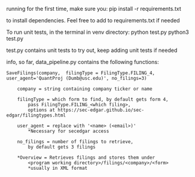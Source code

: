 running for the first time, make sure you: 
pip install -r requirements.txt

to install dependencies. Feel free to add to requirements.txt if needed

To run unit tests, in the terminal in venv directory:
python test.py
python3 test.py

test.py contains unit tests to try out, keep adding unit tests if needed


info, so far, data_pipeline.py contains the following functions:

	SaveFilings(company,  filingType = FilingType.FILING_4, user_agent='QuantProj (Dumb@usc.edu)', no_filings=3)

		company = string containing company ticker or name

		filingType = which form to find, by default gets form 4, 
			pass FilingType.FILING_<which filing>, 
			options at https://sec-edgar.github.io/sec-edgar/filingtypes.html

		user_agent = replace with '<name> (<email>)' 
			*Necessary for secedgar access

		no_filings = number of filings to retrieve, 
			by default gets 3 filings

		*Overview = Retrieves filings and stores them under 
			<program working directory>/filings/<company>/<form>
			*usually in XML format



